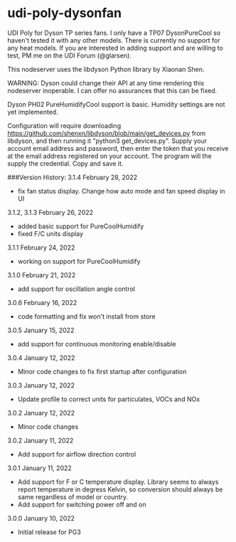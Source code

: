 # udi-poly-dysonfan
UDI Poly for Dyson TP series fans. I only have a TP07 DysonPureCool so haven't tested it with any other models.  There
is currently no support for any heat models.  If you are interested in adding support and are willing to test, PM me on 
the UDI Forum (@glarsen). 

This nodeserver uses the libdyson Python library by Xiaonan Shen. 

WARNING:  Dyson could change their API at any time 
rendering this nodeserver inoperable.  I can offer no assurances that this can be fixed.

Dyson PH02 PureHumidifyCool support is basic.  Humidity settings are not yet implemented.

Configuration will require downloading https://github.com/shenxn/libdyson/blob/main/get_devices.py from libdyson, and 
then running it "python3 get_devices.py".  Supply your account email address and password, then enter the token that you
receive at the email address registered on your account.  The program will the supply the credential.  Copy and save it.

###Version History:
3.1.4 February 28, 2022
- fix fan status display. Change how auto mode and fan speed display in UI

3.1.2, 3.1.3 February 26, 2022
- added basic support for PureCoolHumidify
- fixed F/C units display

3.1.1 February 24, 2022
- working on support for PureCoolHumidify

3.1.0 February 21, 2022
- add support for oscillation angle control

3.0.6 February 16, 2022
- code formatting and fix won't install from store

3.0.5 January 15, 2022
- add support for continuous monitoring enable/disable

3.0.4 January 12, 2022
- Minor code changes to fix first startup after configuration

3.0.3 January 12, 2022
- Update profile to correct units for particulates, VOCs and NOx

3.0.2 January 12, 2022
- Minor code changes

3.0.2 January 11, 2022
- Add support for airflow direction control

3.0.1 January 11, 2022
- Add support for F or C temperature display.  Library seems to always report temperature in degress Kelvin,
  so conversion should always be same regardless of model or country.
- Add support for switching power off and on

3.0.0 January 10, 2022
- Initial release for PG3